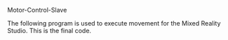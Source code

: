 Motor-Control-Slave

The following program is used to execute movement for the Mixed Reality Studio. This is the final code.
